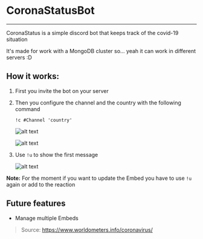 # CoronaStatusBot
---
CoronaStatus is a simple discord bot that keeps track of the covid-19 situation

It's made for work with a MongoDB cluster so... yeah it can work in different servers :D

## How it works:

1. First you invite the bot on your server
2. Then you configure the channel and the country with the following command
   
   ``` !c #Channel 'country' ```
   
   ![alt text](https://github.com/julianfere/CoronaStatusBot/blob/master/media.md/command.jpg)
   
   ![alt text](https://github.com/julianfere/CoronaStatusBot/blob/master/media.md/channel.jpg)

3. Use ```!u``` to show the first message

   ![alt text](https://github.com/julianfere/CoronaStatusBot/blob/master/media.md/embed.jpg)

**Note:** For the moment if you want to update the Embed you have to use ```!u``` again
or add to the reaction

## Future features

- Manage multiple Embeds

> Source: https://www.worldometers.info/coronavirus/
